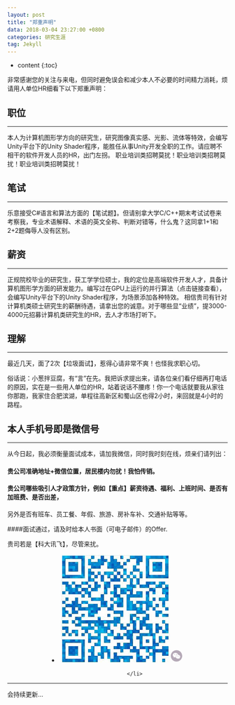 ```yaml
---
layout: post
title: "郑重声明"
data: 2018-03-04 23:27:00 +0800
categories: 研究生涯
tag: Jekyll
---
```

* content
{:toc}


非常感谢您的关注与来电，但同时避免误会和减少本人不必要的时间精力消耗，烦请用人单位HR细看下以下郑重声明：
## 职位


---

本人为计算机图形学方向的研究生，研究图像真实感、光影、流体等特效，会编写Unity平台下的Unity Shader程序，能胜任从事Unity开发全职的工作。请应聘不相干的软件开发人员的HR，出门左拐。
职业培训类招聘莫扰！职业培训类招聘莫扰！职业培训类招聘莫扰！
## 笔试


---

乐意接受C#语言和算法方面的【笔试题】。但请别拿大学C/C++期末考试试卷来考察我，专业术语解释、术语的英文全称、判断对错等，什么鬼？这同拿1+1和2+2题侮辱人没有区别。
## 薪资


---

正规院校毕业的研究生，获工学学位硕士，我的定位是高端软件开发人才，具备计算机图形学方面的研发能力。编写过在GPU上运行的并行算法（点击链接查看），会编写Unity平台下的Unity Shader程序，为场景添加各种特效。
相信贵司有针对计算机类硕士研究生的薪酬待遇，请拿出您的诚意。对于哪些显“业绩”，提3000-4000元招募计算机类研究生的HR，去人才市场打听下。
## 理解


---

最近几天，面了2次【垃圾面试】，惹得心请非常不爽！也怪我求职心切。

俗话说：小葱拌豆腐，有“言”在先。我把诉求提出来，请各位亲们看仔细再打电话的原因，实在是一些用人单位的HR，站着说话不腰疼！你一个电话就要我从家往你那跑，我家住合肥滨湖，单程往高新区和蜀山区也得2小时，来回就是4小时的路程。
 
## 本人手机号即是微信号


---

从今日起，我必须衡量面试成本，请加我微信，同时我时刻在线，烦亲们请列出：
#### 贵公司准确地址+微信位置，居民楼内勿扰！我怕传销。
#### 贵公司哪些吸引人才政策方针，例如【重点】薪资待遇、福利、上班时间、是否有加班费、是否出差，

另外是否有班车、员工餐、年假、旅游、房补车补、交通补贴等等。

####面试通过，请及时给本人书面（可电子邮件）的Offer.
 


贵司若是【科大讯飞】，尽管来扰。

<div align="center">
              <li class="we-chat">
                <span class="contact-list_1"><img class="contact-chat" src="/styles/images/wechat.jpg" alt="我的微信"><svg viewBox="0 0 1024 1024" version="1.1" width="30" height="30"><path d="M570.625024 510.793728c-10.160128 0-20.32128 9.435136-20.32128 21.046272 0 9.435136 10.160128 18.869248 20.32128 18.869248 15.240192 0 26.126336-9.435136 26.126336-18.869248C596.75136 520.228864 585.865216 510.793728 570.625024 510.793728z" fill="#B5A9B7"></path><path d="M503.856128 412.818432c15.966208 0 26.126336-10.160128 26.126336-25.401344 0-15.966208-10.160128-25.401344-26.126336-25.401344-15.240192 0-29.755392 9.435136-29.755392 25.401344C474.100736 402.658304 488.615936 412.818432 503.856128 412.818432z" fill="#B5A9B7"></path><path d="M511.839232 65.717248c-246.009856 0-445.44 199.430144-445.44 445.44s199.430144 445.44 445.44 445.44 445.44-199.430144 445.44-445.44S757.849088 65.717248 511.839232 65.717248zM427.65312 624.01024c-26.852352 0-46.447616-4.354048-71.84896-11.61216l-73.299968 37.013504 21.046272-62.413824c-51.52768-36.287488-82.009088-82.009088-82.009088-137.89184 0-98.701312 92.895232-174.178304 206.111744-174.178304 100.15232 0 189.41952 59.510784 206.83776 143.69792-7.257088-1.451008-13.789184-2.177024-19.595264-2.177024-98.701312 0-174.90432 74.025984-174.90432 163.29216 0 15.240192 2.177024 29.029376 5.80608 43.544576C439.991296 624.01024 433.4592 624.01024 427.65312 624.01024zM730.289152 695.133184l14.5152 52.253696-55.156736-31.207424c-21.046272 4.354048-41.367552 10.886144-62.413824 10.886144-97.250304 0-174.178304-66.768896-174.178304-149.502976s76.929024-149.502976 174.178304-149.502976c92.169216 0 174.90432 66.768896 174.90432 149.502976C802.137088 624.01024 770.930688 665.377792 730.289152 695.133184z" fill="#B5A9B7"></path><path d="M360.159232 362.016768c-15.240192 0-31.207424 9.435136-31.207424 25.401344 0 15.240192 15.966208 25.401344 31.207424 25.401344 14.5152 0 26.126336-10.160128 26.126336-25.401344C386.285568 371.45088 374.673408 362.016768 360.159232 362.016768z" fill="#B5A9B7"></path><path d="M684.566528 510.793728c-10.886144 0-20.32128 9.435136-20.32128 21.046272 0 9.435136 9.435136 18.869248 20.32128 18.869248 14.5152 0 25.401344-9.435136 25.401344-18.869248C709.967872 520.228864 699.081728 510.793728 684.566528 510.793728z" fill="#B5A9B7"></path>
                </svg></span>
                
 
               </li>
</div>

---

会持续更新...
